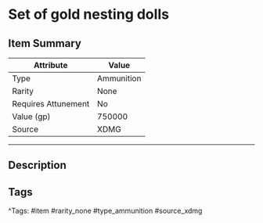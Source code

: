 # Set of gold nesting dolls

## Item Summary

| Attribute            | Value                        |
|----------------------|------------------------------|
| Type                 | Ammunition |
| Rarity               | None             |
| Requires Attunement  | No                |
| Value (gp)           | 750000    |
| Source               | XDMG |

---

## Description



## Tags

^Tags: #item #rarity_none #type_ammunition #source_xdmg